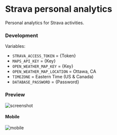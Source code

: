 # Strava personal analytics

Personal analytics for Strava activities.

### Development

Variables:
- `STRAVA_ACCESS_TOKEN` = {Token}
- `MAPS_API_KEY` = {Key}
- `OPEN_WEATHER_MAP_KEY` = {Key}
- `OPEN_WEATHER_MAP_LOCATION` = Ottawa, CA
- `TIMEZONE` = Eastern Time (US & Canada)
- `DATABASE_PASSWORD` = {Password}

### Preview
![screenshot](https://i.imgur.com/qkhPRGV.jpg)

#### Mobile

![mobile](https://i.imgur.com/kObVDmo.png)
